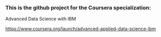 ### This is the github project for the Coursera specialization:

Advanced Data Science with IBM

https://www.coursera.org/launch/advanced-applied-data-science-ibm
